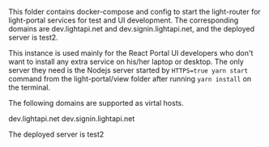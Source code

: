 This folder contains docker-compose and config to start the light-router for light-portal services for test and UI development. The corresponding domains are dev.lightapi.net and dev.signin.lightapi.net, and the deployed server is test2. 

This instance is used mainly for the React Portal UI developers who don't want to install any extra service on his/her laptop or desktop. The only server they need is the Nodejs server started by `HTTPS=true yarn start` command from the light-portal/view folder after running `yarn install` on the terminal.

The following domains are supported as virtal hosts.

dev.lightapi.net
dev.signin.lightapi.net

The deployed server is test2 
